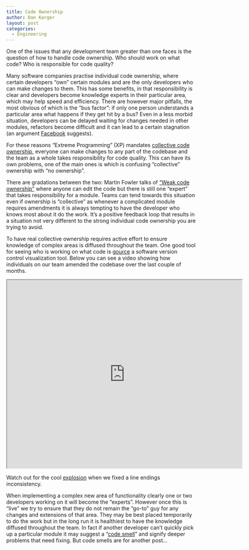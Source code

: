 ```yaml
---
title: Code Ownership
author: Dan Karger
layout: post
categories:
  - Engineering
---
```

One of the issues that any development team greater than one faces is the question of how to handle code ownership. Who should work on what code? Who is responsible for code quality?

Many software companies practise individual code ownership, where certain developers “own” certain modules and are the only developers who can make changes to them. This has some benefits, in that responsibility is clear and developers become knowledge experts in their particular area, which may help speed and efficiency. There are however major pitfalls, the most obvious of which is the “bus factor”: if only one person understands a particular area what happens if they get hit by a bus? Even in a less morbid situation, developers can be delayed waiting for changes needed in other modules, refactors become difficult and it can lead to a certain stagnation (an argument [Facebook](https://code.facebook.com/posts/263824650408138/engineering-culture-series-code-ownership/)  suggests).

For these reasons “Extreme Programming” (XP) mandates [collective code ownership](http://guide.agilealliance.org/guide/cco.html), everyone can make changes to any part of the codebase and the team as a whole takes responsibility for code quality. This can have its own problems, one of the main ones is which is confusing “collective” ownership with “no ownership”.

There are gradations between the two: Martin Fowler talks of [“Weak code ownership”](http://martinfowler.com/bliki/CodeOwnership.html) where anyone can edit the code but there is still one “expert” that takes responsibility for a module. Teams can tend towards this situation even if ownership is “collective” as whenever a complicated module requires amendments it is always tempting to have the developer who knows most about it do the work. It’s a positive feedback loop that results in a situation not very different to the strong individual code ownership you are trying to avoid.

To have real collective ownership requires active effort to ensure knowledge of complex areas is diffused throughout the team.  One good tool for seeing who is working on what code is [gource](https://code.google.com/p/gource/) a software version control visualization tool. Below you can see a video showing how individuals on our team amended the codebase over the last couple of months.

<iframe style="display: block" src="http://www.youtube.com/embed/BCWKCkMEsa8" width="625" height="500"></iframe>

Watch out for the cool [explosion](https://www.youtube.com/watch?v=Sqz5dbs5zmo) when we fixed a line endings inconsistency.

When implementing a complex new area of functionality clearly one or two developers working on it will become the “experts”. However once this is “live” we try to ensure that they do not remain the “go-to” guy for any changes and extensions of that area. They may be best placed temporarily to do the work but in the long run it is healthiest to have the knowledge diffused throughout the team. In fact if another developer can’t quickly pick up a particular module it may suggest a “[code smell](http://en.wikipedia.org/wiki/Code_smell)” and signify deeper problems that need fixing. But code smells are for another post...